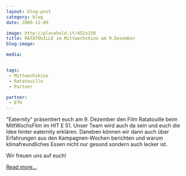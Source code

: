 ```yaml
---
layout: blog-post
category: blog
date: 2009-12-09

image: http://placehold.it/452x150
title: RATATOUILLE im Mittwochskino am 9.Dezember 
blog-image: 

media:  


tags:
 - Mittwochskino
 - Ratatouille
 - Partner

partner:
 - ETH
--- 
```


"Eaternity" präsentiert euch am 9. Dezember den Film Ratatouille beim MittWochsFilm im HIT E 51. Unser Team wird auch da sein und euch die Idee hinter eaternity erklären. Daneben können wir dann auch über Erfahrungen aus den Kampagnen-Wochen berichten und warum klimafreundliches Essen nicht nur gesund sondern auch lecker ist.

Wir freuen uns auf euch!

[Read more...][1]

[1]: http://www.eaternity.ethz.ch/blog/mittwochskino-zeigen-ratatouille-am-9.dezember.html

